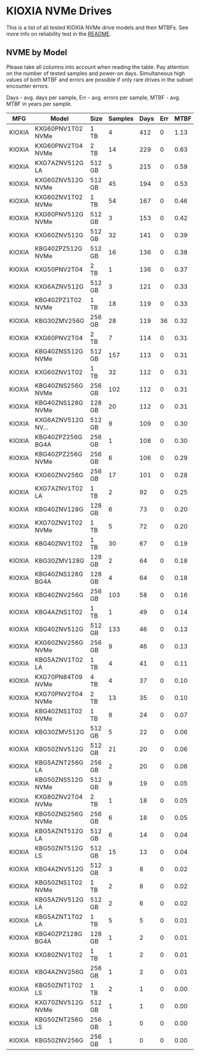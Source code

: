 KIOXIA NVMe Drives
==================

This is a list of all tested KIOXIA NVMe drive models and their MTBFs. See more
info on reliability test in the [README](https://github.com/linuxhw/SMART).

NVME by Model
------------

Please take all columns into account when reading the table. Pay attention on the
number of tested samples and power-on days. Simultaneous high values of both MTBF
and errors are possible if only rare drives in the subset encounter errors.

Days - avg. days per sample,
Err  - avg. errors per sample,
MTBF - avg. MTBF in years per sample.

| MFG       | Model              | Size   | Samples | Days  | Err   | MTBF |
|-----------|--------------------|--------|---------|-------|-------|------|
| KIOXIA    | KXG60PNV1T02 NVMe  | 1 TB   | 4       | 412   | 0     | 1.13   |
| KIOXIA    | KXG60PNV2T04 NVMe  | 2 TB   | 14      | 229   | 0     | 0.63   |
| KIOXIA    | KXG7AZNV512G LA    | 512 GB | 5       | 215   | 0     | 0.59   |
| KIOXIA    | KXG60ZNV512G NVMe  | 512 GB | 45      | 194   | 0     | 0.53   |
| KIOXIA    | KXG60ZNV1T02 NVMe  | 1 TB   | 54      | 167   | 0     | 0.46   |
| KIOXIA    | KXG60PNV512G NVMe  | 512 GB | 3       | 153   | 0     | 0.42   |
| KIOXIA    | KXG60ZNV512G       | 512 GB | 32      | 141   | 0     | 0.39   |
| KIOXIA    | KBG40ZPZ512G NVMe  | 512 GB | 16      | 136   | 0     | 0.38   |
| KIOXIA    | KXG50PNV2T04       | 2 TB   | 1       | 136   | 0     | 0.37   |
| KIOXIA    | KXG6AZNV512G       | 512 GB | 3       | 121   | 0     | 0.33   |
| KIOXIA    | KBG40ZPZ1T02 NVMe  | 1 TB   | 18      | 119   | 0     | 0.33   |
| KIOXIA    | KBG30ZMV256G       | 256 GB | 28      | 119   | 36    | 0.32   |
| KIOXIA    | KXG60PNV2T04       | 2 TB   | 7       | 114   | 0     | 0.31   |
| KIOXIA    | KBG40ZNS512G NVMe  | 512 GB | 157     | 113   | 0     | 0.31   |
| KIOXIA    | KXG60ZNV1T02       | 1 TB   | 32      | 112   | 0     | 0.31   |
| KIOXIA    | KBG40ZNS256G NVMe  | 256 GB | 102     | 112   | 0     | 0.31   |
| KIOXIA    | KBG40ZNS128G NVMe  | 128 GB | 20      | 112   | 0     | 0.31   |
| KIOXIA    | KXG6AZNV512G NV... | 512 GB | 9       | 109   | 0     | 0.30   |
| KIOXIA    | KBG40ZPZ256G BG4A  | 256 GB | 1       | 108   | 0     | 0.30   |
| KIOXIA    | KBG40ZPZ256G NVMe  | 256 GB | 6       | 106   | 0     | 0.29   |
| KIOXIA    | KXG60ZNV256G       | 256 GB | 17      | 101   | 0     | 0.28   |
| KIOXIA    | KXG7AZNV1T02 LA    | 1 TB   | 2       | 92    | 0     | 0.25   |
| KIOXIA    | KBG40ZNV128G       | 128 GB | 6       | 73    | 0     | 0.20   |
| KIOXIA    | KXG70ZNV1T02 NVMe  | 1 TB   | 5       | 72    | 0     | 0.20   |
| KIOXIA    | KBG40ZNV1T02       | 1 TB   | 30      | 67    | 0     | 0.19   |
| KIOXIA    | KBG30ZMV128G       | 128 GB | 2       | 64    | 0     | 0.18   |
| KIOXIA    | KBG40ZNS128G BG4A  | 128 GB | 4       | 64    | 0     | 0.18   |
| KIOXIA    | KBG40ZNV256G       | 256 GB | 103     | 58    | 0     | 0.16   |
| KIOXIA    | KBG4AZNS1T02       | 1 TB   | 1       | 49    | 0     | 0.14   |
| KIOXIA    | KBG40ZNV512G       | 512 GB | 133     | 46    | 0     | 0.13   |
| KIOXIA    | KXG60ZNV256G NVMe  | 256 GB | 9       | 46    | 0     | 0.13   |
| KIOXIA    | KBG5AZNV1T02 LA    | 1 TB   | 4       | 41    | 0     | 0.11   |
| KIOXIA    | KXG70PN84T09 NVMe  | 4 TB   | 4       | 37    | 0     | 0.10   |
| KIOXIA    | KXG70PNV2T04 NVMe  | 2 TB   | 13      | 35    | 0     | 0.10   |
| KIOXIA    | KBG40ZNS1T02 NVMe  | 1 TB   | 8       | 24    | 0     | 0.07   |
| KIOXIA    | KBG30ZMV512G       | 512 GB | 5       | 22    | 0     | 0.06   |
| KIOXIA    | KBG50ZNV512G       | 512 GB | 21      | 20    | 0     | 0.06   |
| KIOXIA    | KBG5AZNT256G LA    | 256 GB | 2       | 20    | 0     | 0.06   |
| KIOXIA    | KBG50ZNS512G NVMe  | 512 GB | 9       | 19    | 0     | 0.05   |
| KIOXIA    | KXG80ZNV2T04 NVMe  | 2 TB   | 1       | 18    | 0     | 0.05   |
| KIOXIA    | KBG50ZNS256G NVMe  | 256 GB | 6       | 18    | 0     | 0.05   |
| KIOXIA    | KBG5AZNT512G LA    | 512 GB | 6       | 14    | 0     | 0.04   |
| KIOXIA    | KBG50ZNT512G LS    | 512 GB | 15      | 13    | 0     | 0.04   |
| KIOXIA    | KBG4AZNV512G       | 512 GB | 3       | 8     | 0     | 0.02   |
| KIOXIA    | KBG50ZNS1T02 NVMe  | 1 TB   | 2       | 8     | 0     | 0.02   |
| KIOXIA    | KBG5AZNV512G LA    | 512 GB | 2       | 6     | 0     | 0.02   |
| KIOXIA    | KBG5AZNT1T02 LA    | 1 TB   | 5       | 5     | 0     | 0.01   |
| KIOXIA    | KBG40ZPZ128G BG4A  | 128 GB | 1       | 2     | 0     | 0.01   |
| KIOXIA    | KXG80ZNV1T02       | 1 TB   | 1       | 2     | 0     | 0.01   |
| KIOXIA    | KBG4AZNV256G       | 256 GB | 1       | 2     | 0     | 0.01   |
| KIOXIA    | KBG50ZNT1T02 LS    | 1 TB   | 2       | 1     | 0     | 0.00   |
| KIOXIA    | KXG70ZNV512G NVMe  | 512 GB | 1       | 1     | 0     | 0.00   |
| KIOXIA    | KBG50ZNT256G LS    | 256 GB | 1       | 0     | 0     | 0.00   |
| KIOXIA    | KBG50ZNV256G       | 256 GB | 1       | 0     | 0     | 0.00   |
